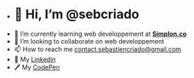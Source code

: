 - <h1>👋 Hi, I’m @sebcriado</h1>
- 🌱 I’m currently learning web developpement at <strong><a href="https://simplon.co/">Simplon.co</a></strong>
- 💞️ I’m looking to collaborate on web developpement 
- 📫 How to reach me contact.sebastiencriado@gmail.com
- 👤 My <a href="https://www.linkedin.com/in/sébastien-criado-19427a212/" target="_blank">Linkedin</a>
- 🖊 My <a href="https://codepen.io/sebcriado" target="_blank">CodePen</a>

<!---
sebcriado/sebcriado is a ✨ special ✨ repository because its `README.md` (this file) appears on your GitHub profile.
You can click the Preview link to take a look at your changes.
--->

